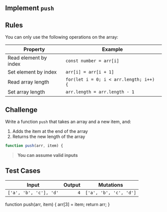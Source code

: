Implement `push`
---

## Rules

You can only use the following operations on the array:

Property | Example
---|---
Read element by index | `const number = arr[i]`
Set element by index | `arr[i] = arr[i + 1]`
Read array length | `for(let i = 0; i < arr.length; i++) {`
Set array length | `arr.length = arr.length - 1`

## Challenge

Write a function `push` that takes an array and a new item, and:
1. Adds the item at the end of the array
1. Returns the new length of the array

```js
function push(arr, item) {
```

> **You can assume valid inputs**

## Test Cases

Input | Output | Mutations
---|---:|---
`['a', 'b', 'c'], 'd'` | `4` | `['a', 'b', 'c', 'd']`

function push(arr, item) {
    arr[3] = item;
    return arr;
}